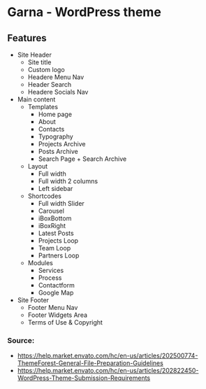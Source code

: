 # Garna - WordPress theme

##  Features
* Site Header
  * Site title
  * Custom logo
  * Headere Menu Nav
  * Header Search
  * Headere Socials Nav
* Main content
  * Templates
    * Home page
    * About
    * Contacts
    * Typography
    * Projects Archive
    * Posts Archive
    * Search Page + Search Archive
  * Layout
    * Full width
    * Full width 2 columns
    * Left sidebar
  * Shortcodes
    * Full width Slider
    * Carousel
    * iBoxBottom
    * iBoxRight
    * Latest Posts
    * Projects Loop
    * Team Loop
    * Partners Loop
  * Modules
    * Services
    * Process
    * Contactform
    * Google Map
* Site Footer
  * Footer Menu Nav
  * Footer Widgets Area
  * Terms of Use & Copyright
  

### Source:
* https://help.market.envato.com/hc/en-us/articles/202500774-ThemeForest-General-File-Preparation-Guidelines
* https://help.market.envato.com/hc/en-us/articles/202822450-WordPress-Theme-Submission-Requirements
